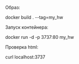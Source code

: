 Образ:

docker build . --tag=my_hw

Запуск контейнера:

docker run -d -p 3737:80 my_hw

Проверка html:

curl localhost:3737